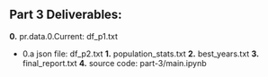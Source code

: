 ## Part 3 Deliverables:
**0.** pr.data.0.Current: df_p1.txt
- 0.a json file: df_p2.txt
**1.** population_stats.txt
**2.** best_years.txt
**3.** final_report.txt
**4.** source code: part-3/main.ipynb